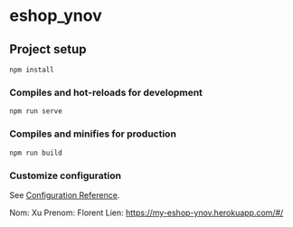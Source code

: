 # eshop_ynov

## Project setup
```
npm install
```

### Compiles and hot-reloads for development
```
npm run serve
```

### Compiles and minifies for production
```
npm run build
```

### Customize configuration
See [Configuration Reference](https://cli.vuejs.org/config/).

Nom:    Xu 
Prenom: Florent
Lien:   https://my-eshop-ynov.herokuapp.com/#/